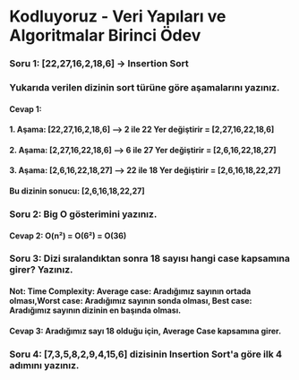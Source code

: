 # Kodluyoruz - Veri Yapıları ve Algoritmalar Birinci Ödev

### Soru 1: [22,27,16,2,18,6] -> Insertion Sort
### Yukarıda verilen dizinin sort türüne göre aşamalarını yazınız.

#### Cevap 1:
#### 1. Aşama: [22,27,16,2,18,6] --> 2 ile 22 Yer değiştirir = [2,27,16,22,18,6]
#### 2. Aşama: [2,27,16,22,18,6] --> 6 ile 27 Yer değiştirir = [2,6,16,22,18,27]
#### 3. Aşama: [2,6,16,22,18,27] --> 22 ile 18 Yer değiştirir = [2,6,16,18,22,27]
#### Bu dizinin sonucu: [2,6,16,18,22,27]

### Soru 2: Big O gösterimini yazınız.

#### Cevap 2: O(n²) = O(6²) = O(36)

### Soru 3: Dizi sıralandıktan sonra 18 sayısı hangi case kapsamına girer? Yazınız.

#### Not: Time Complexity: Average case: Aradığımız sayının ortada olması,Worst case: Aradığımız sayının sonda olması, Best case: Aradığımız sayının dizinin en başında olması.

#### Cevap 3: Aradığımız sayı 18 olduğu için, Average Case kapsamına girer.

### Soru 4: [7,3,5,8,2,9,4,15,6] dizisinin Insertion Sort'a göre ilk 4 adımını yazınız.



